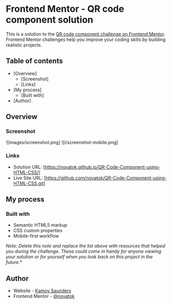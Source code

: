# Frontend Mentor - QR code component solution

This is a solution to the [QR code component challenge on Frontend Mentor](https://www.frontendmentor.io/challenges/qr-code-component-iux_sIO_H). Frontend Mentor challenges help you improve your coding skills by building realistic projects. 

## Table of contents

- [Overview]
  - [Screenshot]
  - [Links]
- [My process]
  - [Built with]
- [Author]


## Overview

### Screenshot

![images/screenshot.png]
![i/screenshot-mobile.png]


### Links

- Solution URL: [https://novatok.github.io/QR-Code-Component-using-HTML-CSS/]
- Live Site URL: [https://github.com/novatok/QR-Code-Component-using-HTML-CSS.git]

## My process

### Built with

- Semantic HTML5 markup
- CSS custom properties
- Mobile-first workflow

*Note: Delete this note and replace the list above with resources that helped you during the challenge. These could come in handy for anyone viewing your solution or for yourself when you look back on this project in the future.**

## Author

- Website - [Kamoy Saunders](https://www.your-site.com)
- Frontend Mentor - [@novatok](https://www.frontendmentor.io/profile/novatok)

